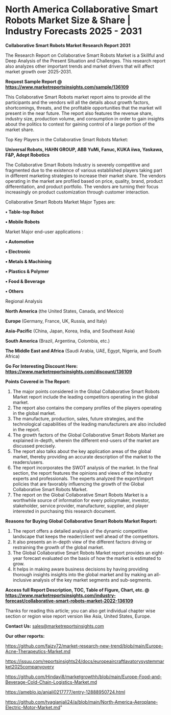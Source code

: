  # North America Collaborative Smart Robots Market Size & Share | Industry Forecasts 2025 - 2031

<strong>Collaborative Smart Robots Market Research Report 2031</strong>

The Research Report on Collaborative Smart Robots Market is a Skillful and Deep Analysis of the Present Situation and Challenges. This research report also analyzes other important trends and market drivers that will affect market growth over 2025-2031.

<strong>Request Sample Report @ <a href=https://www.marketreportsinsights.com/sample/136109>https://www.marketreportsinsights.com/sample/136109</a></strong>

This Collaborative Smart Robots market report aims to provide all the participants and the vendors will all the details about growth factors, shortcomings, threats, and the profitable opportunities that the market will present in the near future. The report also features the revenue share, industry size, production volume, and consumption in order to gain insights about the politics to contest for gaining control of a large portion of the market share.

Top Key Players in the Collaborative Smart Robots Market:

<strong>Universal Robots, HAHN GROUP, ABB YuMi, Fanuc, KUKA iiwa, Yaskawa, F&P, Adept Robotics</strong>

The Collaborative Smart Robots Industry is severely competitive and fragmented due to the existence of various established players taking part in different marketing strategies to increase their market share. The vendors operating in the market are profiled based on price, quality, brand, product differentiation, and product portfolio. The vendors are turning their focus increasingly on product customization through customer interaction.

Collaborative Smart Robots Market Major Types are:

<strong>• Table-top Robot

• Mobile Robots</strong>

Market Major end-user applications :

<strong>• Automotive

• Electronic

• Metals & Machining

• Plastics & Polymer

• Food & Beverage

• Others</strong>

Regional Analysis

</u><strong><b>North America</b></strong> (the United States, Canada, and Mexico)

<strong><b>Europe </b></strong>(Germany, France, UK, Russia, and Italy)

<strong><b>Asia-Pacific</b></strong> (China, Japan, Korea, India, and Southeast Asia)

<strong><b>South America</b></strong> (Brazil, Argentina, Colombia, etc.)

<strong><b>The Middle East and Africa</b></strong> (Saudi Arabia, UAE, Egypt, Nigeria, and South Africa)

<strong>Go For Interesting Discount Here: <a href=https://www.marketreportsinsights.com/discount/136109>https://www.marketreportsinsights.com/discount/136109</a></strong>

<strong>Points Covered in The Report:</strong>
<ol>
  <li>The major points considered in the Global Collaborative Smart Robots Market report include the leading competitors operating in the global market.</li>
  <li>The report also contains the company profiles of the players operating in the global market.</li>
  <li>The manufacture, production, sales, future strategies, and the technological capabilities of the leading manufacturers are also included in the report.</li>
  <li>The growth factors of the Global Collaborative Smart Robots Market are explained in-depth, wherein the different end-users of the market are discussed precisely.</li>
  <li>The report also talks about the key application areas of the global market, thereby providing an accurate description of the market to the readers/users.</li>
  <li>The report incorporates the SWOT analysis of the market. In the final section, the report features the opinions and views of the industry experts and professionals. The experts analyzed the export/import policies that are favorably influencing the growth of the Global Collaborative Smart Robots Market.</li>
  <li>The report on the Global Collaborative Smart Robots Market is a worthwhile source of information for every policymaker, investor, stakeholder, service provider, manufacturer, supplier, and player interested in purchasing this research document.</li>
</ol>
<strong>Reasons for Buying Global Collaborative Smart Robots Market Report:</strong>

<ol>
  <li>The report offers a detailed analysis of the dynamic competitive landscape that keeps the reader/client well ahead of the competitors.</li>
  <li>It also presents an in-depth view of the different factors driving or restraining the growth of the global market.</li>
  <li>The Global Collaborative Smart Robots Market report provides an eight-year forecast evaluated on the basis of how the market is estimated to grow.</li>
  <li>It helps in making aware business decisions by having providing thorough insights insights into the global market and by making an all-inclusive analysis of the key market segments and sub-segments.</li>
</ol>
<strong>Access full Report Description, TOC, Table of Figure, Chart, etc. @ <a href=https://www.marketreportsinsights.com/industry-forecast/collaborative-smart-robots-market-2022-136109>https://www.marketreportsinsights.com/industry-forecast/collaborative-smart-robots-market-2022-136109</a></strong>


Thanks for reading this article; you can also get individual chapter wise section or region wise report version like Asia, United States, Europe.

<strong>Contact Us:</strong>
sales@marketreportsinsights.com

<strong>Our other reports:</strong>

<a href=https://github.com/faizy72/market-research-new-trend/blob/main/Europe-Acne-Therapeutics-Market.md>https://github.com/faizy72/market-research-new-trend/blob/main/Europe-Acne-Therapeutics-Market.md</a>

<a href=https://issuu.com/reportsinsights24/docs/europeaircraftlavatorysystemmarket2025companyoverv>https://issuu.com/reportsinsights24/docs/europeaircraftlavatorysystemmarket2025companyoverv</a>

<a href=https://github.com/Hindavi8/marketgrowthh/blob/main/Europe-Food-and-Beverage-Cold-Chain-Logistics-Market.md>https://github.com/Hindavi8/marketgrowthh/blob/main/Europe-Food-and-Beverage-Cold-Chain-Logistics-Market.md</a>

<a href=https://ameblo.jp/anjali0217777/entry-12888950724.html>https://ameblo.jp/anjali0217777/entry-12888950724.html</a>

<a href=https://github.com/tyagianjali24/a/blob/main/North-America-Aeroplane-Electric-Motor-Market.md>https://github.com/tyagianjali24/a/blob/main/North-America-Aeroplane-Electric-Motor-Market.md</a>"
